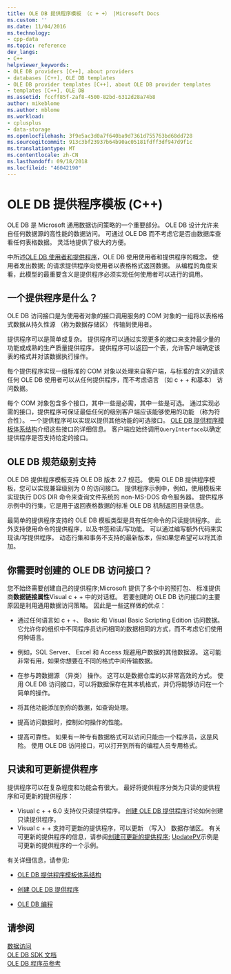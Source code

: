 ```yaml
---
title: OLE DB 提供程序模板 （c + +） |Microsoft Docs
ms.custom: ''
ms.date: 11/04/2016
ms.technology:
- cpp-data
ms.topic: reference
dev_langs:
- C++
helpviewer_keywords:
- OLE DB providers [C++], about providers
- databases [C++], OLE DB templates
- OLE DB provider templates [C++], about OLE DB provider templates
- templates [C++], OLE DB
ms.assetid: fccff85f-2af8-4500-82bd-6312d28a74b8
author: mikeblome
ms.author: mblome
ms.workload:
- cplusplus
- data-storage
ms.openlocfilehash: 3f9e5ac3d0a7f640ba9d7361d755763bd68dd728
ms.sourcegitcommit: 913c3bf23937b64b90ac05181fdff3df947d9f1c
ms.translationtype: MT
ms.contentlocale: zh-CN
ms.lasthandoff: 09/18/2018
ms.locfileid: "46042190"
---
```

# <a name="ole-db-provider-templates-c"></a>OLE DB 提供程序模板 (C++)

OLE DB 是 Microsoft 通用数据访问策略的一个重要部分。 OLE DB 设计允许来自任何数据源的高性能的数据访问。 可通过 OLE DB 而不考虑它是否由数据库查看任何表格数据。 灵活地提供了极大的方便。  
  
中所述[OLE DB 使用者和提供程序](../../data/oledb/ole-db-consumers-and-providers.md)，OLE DB 使用使用者和提供程序的概念。 使用者发出数据; 的请求提供程序向使用者以表格格式返回数据。 从编程的角度来看，此模型的最重要含义是提供程序必须实现任何使用者可以进行的调用。  
  
## <a name="what-is-a-provider"></a>一个提供程序是什么？  

OLE DB 访问接口是为使用者对象的接口调用服务的 COM 对象的一组将以表格格式数据从持久性源 （称为数据存储区） 传输到使用者。  
  
提供程序可以是简单或复杂。 提供程序可以通过实现更多的接口来支持最少量的功能或成熟的生产质量提供程序。 提供程序可以返回一个表，允许客户端确定该表的格式并对该数据执行操作。  
  
每个提供程序实现一组标准的 COM 对象以处理来自客户端，与标准的含义的请求任何 OLE DB 使用者可以从任何提供程序，而不考虑语言 （如 c + + 和基本） 访问数据。  
  
每个 COM 对象包含多个接口，其中一些是必需，其中一些是可选。 通过实现必需的接口，提供程序可保证最低任何的级别客户端应该能够使用的功能 （称为符合性）。 一个提供程序可以实现以提供其他功能的可选接口。 [OLE DB 提供程序模板体系结构](../../data/oledb/ole-db-provider-template-architecture.md)介绍这些接口的详细信息。 客户端应始终调用`QueryInterface`以确定提供程序是否支持给定的接口。  
  
## <a name="ole-db-specification-level-support"></a>OLE DB 规范级别支持  

OLE DB 提供程序模板支持 OLE DB 版本 2.7 规范。 使用 OLE DB 提供程序模板，您可以实现兼容级别为 0 的访问接口。 提供程序示例中，例如，使用模板来实现执行 DOS DIR 命令来查询文件系统的 non-MS-DOS 命令服务器。 提供程序示例中的行集，它是用于返回表格数据的标准 OLE DB 机制返回目录信息。  
  
最简单的提供程序支持的 OLE DB 模板类型是具有任何命令的只读提供程序。 此外支持使用命令的提供程序，以及书签和读/写功能。 可以通过编写额外代码来实现读/写提供程序。 动态行集和事务不支持的最新版本，但如果您希望可以将其添加。  
  
## <a name="when-do-you-need-to-create-an-ole-db-provider"></a>你需要时创建的 OLE DB 访问接口？  

您不始终需要创建自己的提供程序;Microsoft 提供了多个中的预打包、 标准提供商**数据链接属性**Visual c + + 中的对话框。 若要创建的 OLE DB 访问接口的主要原因是利用通用数据访问策略。 因此是一些这样做的优点：  
  
- 通过任何语言如 c + +、 Basic 和 Visual Basic Scripting Edition 访问数据。 它允许你的组织中不同程序员访问相同的数据相同的方式，而不考虑它们使用何种语言。  
  
- 例如，SQL Server、 Excel 和 Access 规避用户数据的其他数据源。 这可能非常有用，如果你想要在不同的格式中间传输数据。  
  
- 在参与跨数据源 （异类） 操作。 这可以是数据仓库的以非常高效的方式。 使用 OLE DB 访问接口，可以将数据保存在其本机格式，并仍将能够访问在一个简单的操作。  
  
- 将其他功能添加到你的数据，如查询处理。  
  
- 提高访问数据时，控制如何操作的性能。  
  
- 提高可靠性。 如果有一种专有数据格式可以访问只能由一个程序员，这是风险。 使用 OLE DB 访问接口，可以打开到所有的编程人员专用格式。  
  
## <a name="read-only-and-updatable-providers"></a>只读和可更新提供程序  

提供程序可以在复杂程度和功能会有很大。 最好将提供程序分类为只读的提供程序和可更新的提供程序：  
  
- Visual c + + 6.0 支持仅只读提供程序。 [创建 OLE DB 提供程序](../../data/oledb/creating-an-ole-db-provider.md)讨论如何创建只读提供程序。  
- Visual c + + 支持可更新的提供程序，可以更新 （写入） 数据存储区。 有关可更新的提供程序的信息，请参阅[创建可更新的提供程序](../../data/oledb/creating-an-updatable-provider.md); [UpdatePV](https://github.com/Microsoft/VCSamples/tree/master/VC2010Samples/ATL/OLEDB/Provider/UPDATEPV)示例是可更新的提供程序的一个示例。  
  
有关详细信息，请参见:  
  
- [OLE DB 提供程序模板体系结构](../../data/oledb/ole-db-provider-template-architecture.md)  
  
- [创建 OLE DB 提供程序](../../data/oledb/creating-an-ole-db-provider.md)  
  
- [OLE DB 编程](../../data/oledb/ole-db-programming.md)  
  
## <a name="see-also"></a>请参阅  

[数据访问](../data-access-in-cpp.md)<br/>
[OLE DB SDK 文档](/previous-versions/windows/desktop/ms722784\(v=vs.85\))   
[OLE DB 程序员参考](/previous-versions/windows/desktop/ms713643\(v=vs.85\))